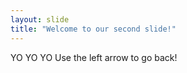 ```yaml
---
layout: slide
title: "Welcome to our second slide!"
---
```

YO YO YO
Use the left arrow to go back!

